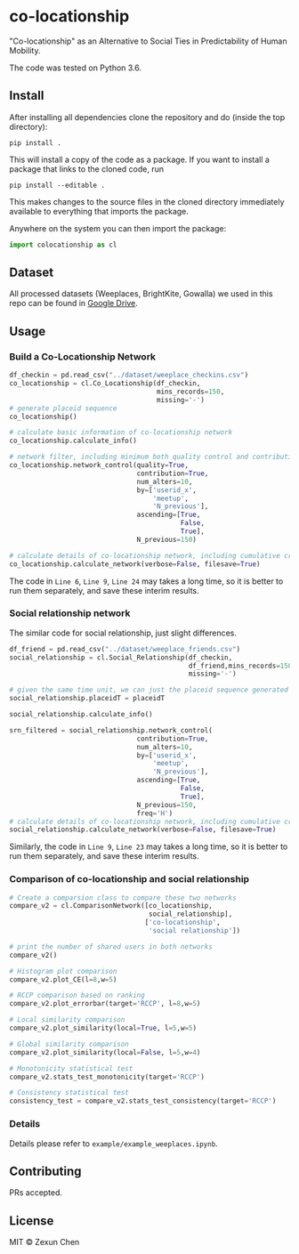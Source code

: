 # co-locationship

"Co-locationship" as an Alternative to Social Ties in Predictability of Human Mobility.

The code was tested on Python 3.6.

## Install

After installing all dependencies clone the repository and do (inside the top directory):

```
pip install . 
```

This will install a copy of the code as a package. If you want to install a package that links to the cloned code, run

```
pip install --editable .
```

This makes changes to the source files in the cloned directory immediately available to everything that imports the package.

Anywhere on the system you can then import the package:

```python
import colocationship as cl
```

## Dataset

All processed datasets (Weeplaces, BrightKite, Gowalla) we used in this repo can be found in [Google Drive](https://drive.google.com/drive/folders/1C71Atf4x7eTAEazAPehih5_zkBqqfX4M?usp=sharing).

## Usage

### Build a Co-Locationship Network

```python
df_checkin = pd.read_csv("../dataset/weeplace_checkins.csv")
co_locationship = cl.Co_Locationship(df_checkin,
                                     mins_records=150,
                                     missing='-')
# generate placeid sequence
co_locationship()

# calculate basic information of co-locationship network
co_locationship.calculate_info()

# network filter, including minimum both quality control and contribution control, and minimum 10 alters requirement and ranking.
co_locationship.network_control(quality=True, 
                                contribution=True, 
                                num_alters=10, 
                                by=['userid_x', 
                                    'meetup',
                                    'N_previous'], 
                                ascending=[True, 
                                           False, 
                                           True],
                                N_previous=150)

# calculate details of co-locationship network, including cumulative cross-entropy and cumulative cross-predictability
co_locationship.calculate_network(verbose=False, filesave=True)
```

The code in `Line 6`, `Line 9`, `Line 24` may takes a long time, so it is better to run them separately, and save these interim results.

### Social relationship network

The similar code for social relationship, just slight differences.

```Python
df_friend = pd.read_csv("../dataset/weeplace_friends.csv")
social_relationship = cl.Social_Relationship(df_checkin,
                                             df_friend,mins_records=150,
                                             missing='-')

# given the same time unit, we can just the placeid sequence generated by co-locationship, otherwise, also run `social_relationship()` to generate placeid sequence again.
social_relationship.placeidT = placeidT

social_relationship.calculate_info()

srn_filtered = social_relationship.network_control(
                                contribution=True, 
                                num_alters=10, 
                                by=['userid_x', 
                                    'meetup',
                                    'N_previous'], 
                                ascending=[True, 
                                           False, 
                                           True],
                                N_previous=150,
                                freq='H')
# calculate details of co-locationship network, including cumulative cross-entropy and cumulative cross-predictability
social_relationship.calculate_network(verbose=False, filesave=True)
```

Similarly, the code in  `Line 9`, `Line 23` may takes a long time, so it is better to run them separately, and save these interim results.

### Comparison of co-locationship and social relationship

```python
# Create a comparsion class to compare these two networks
compare_v2 = cl.ComparisonNetwork([co_locationship,
                                   social_relationship],
                                  ['co-locationship',
                                   'social relationship'])

# print the number of shared users in both networks
compare_v2()

# Histogram plot comparison
compare_v2.plot_CE(l=8,w=5)

# RCCP comparison based on ranking
compare_v2.plot_errorbar(target='RCCP', l=8,w=5)

# Local similarity comparison
compare_v2.plot_similarity(local=True, l=5,w=5)

# Global similarity comparison
compare_v2.plot_similarity(local=False, l=5,w=4)

# Monotonicity statistical test
compare_v2.stats_test_monotonicity(target='RCCP')

# Consistency statistical test
consistency_test = compare_v2.stats_test_consistency(target='RCCP')
```

### Details

Details please refer to `example/example_weeplaces.ipynb`.

## Contributing

PRs accepted.

## License

MIT © Zexun Chen